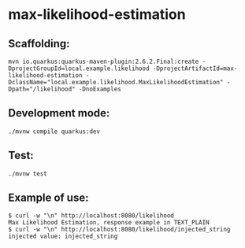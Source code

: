 # max-likelihood-estimation

## Scaffolding:

```shell
mvn io.quarkus:quarkus-maven-plugin:2.6.2.Final:create -DprojectGroupId=local.example.likelihood -DprojectArtifactId=max-likelihood-estimation -DclassName="local.example.likelihood.MaxLikelihoodEstimation" -Dpath="/likelihood" -DnoExamples
```

## Development mode:

```shell
./mvnw compile quarkus:dev
```

## Test:

```shell
./mvnw test
```

## Example of use:

```shell
$ curl -w "\n" http://localhost:8080/likelihood
Max Likelihood Estimation, response example in TEXT_PLAIN
$ curl -w "\n" http://localhost:8080/likelihood/injected_string
injected value: injected_string
```
